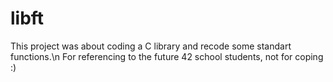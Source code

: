 # libft

This project was about coding a C library and recode some standart functions.\n
For referencing to the future 42 school students, not for coping :) 

